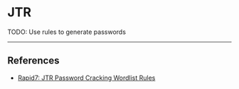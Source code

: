 # JTR

TODO: Use rules to generate passwords

---
## References

- [Rapid7: JTR Password Cracking Wordlist Rules](https://github.com/rapid7/metasploit-framework/tree/master/data/jtr)